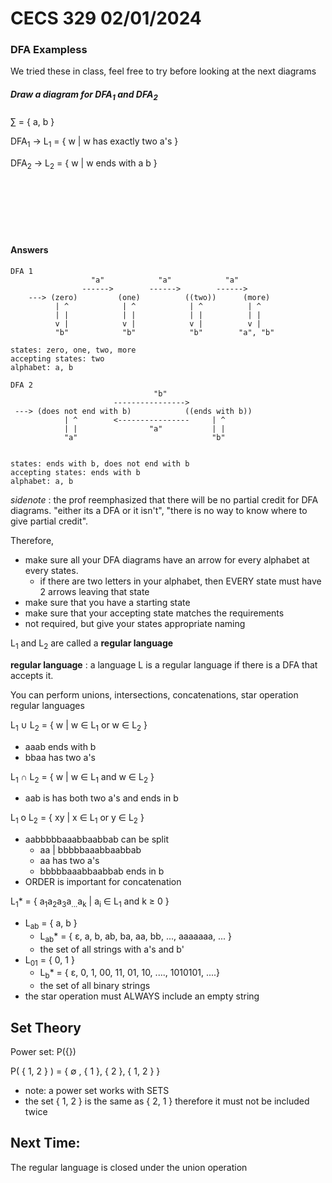 # CECS 329 02/01/2024

### DFA Exampless

We tried these in class, feel free to try before looking at the next diagrams

##### Draw a diagram for DFA<sub>1</sub> and DFA<sub>2</sub>
∑ = { a, b }

DFA<sub>1</sub> -> L<sub>1</sub> = { w | w has exactly two a's }

DFA<sub>2</sub> -> L<sub>2</sub> = { w | w ends with a b }

<br><br><br><br><br>
#### Answers
```
DFA 1
                  "a"            "a"            "a"
                ------>        ------>        ------>
    ---> (zero)         (one)          ((two))      (more)
          | ^            | ^            | ^          | ^
          | |            | |            | |          | |
          v |            v |            v |          v |
          "b"            "b"            "b"        "a", "b"  

states: zero, one, two, more
accepting states: two
alphabet: a, b
```

```
DFA 2
                                "b"
                       ---------------->
 ---> (does not end with b)            ((ends with b))      
            | ^        <----------------     | ^
            | |                "a"           | |
            "a"                              "b"


states: ends with b, does not end with b
accepting states: ends with b
alphabet: a, b

```
*sidenote* : the prof reemphasized that there will be no partial credit for DFA diagrams. "either its a DFA or it isn't", "there is no way to know where to give partial credit".

Therefore, 
* make sure all your DFA diagrams have an arrow for every alphabet at every 
states. 
    * if there are two letters in your alphabet, then EVERY state must have 2 arrows leaving that state
* make sure that you have a starting state
* make sure that your accepting state matches the requirements
* not required, but give your states appropriate naming

L<sub>1</sub> and L<sub>2</sub> are called a __regular language__

__regular language__ : a language L is a regular language if there is a DFA that accepts it.

You can perform unions, intersections, concatenations, star operation regular languages

L<sub>1</sub> ∪ L<sub>2</sub> = { w | w ∈  L<sub>1</sub> or w ∈ L<sub>2</sub> }
* aaab ends with b
* bbaa has two a's

L<sub>1</sub> ∩ L<sub>2</sub> = { w | w ∈  L<sub>1</sub> and w ∈ L<sub>2</sub> }
* aab is has both two a's and ends in b

L<sub>1</sub> o L<sub>2</sub> = { xy | x ∈  L<sub>1</sub> or y ∈ L<sub>2</sub> }
* aabbbbbaaabbaabbab can be split
    * aa | bbbbbaaabbaabbab 
    * aa has two a's
    * bbbbbaaabbaabbab ends in b
* ORDER is important for concatenation

L<sub>1</sub>* = { a<sub>1</sub>a<sub>2</sub>a<sub>3</sub>a<sub>...</sub>a<sub>k</sub> | a<sub>i</sub> ∈  L<sub>1</sub> and k ≥ 0 }

* L<sub>ab</sub> = { a, b }
    * L<sub>ab</sub>* = { ε, a, b, ab, ba, aa, bb, ..., aaaaaaa, ... }
    * the set of all strings with a's and b'
* L<sub>01</sub> = { 0, 1 }
    * L<sub>b</sub>* = { ε, 0, 1, 00, 11, 01, 10, ...., 1010101, ....}
    * the set of all binary strings
* the star operation must ALWAYS include an empty string

## Set Theory

Power set: P({})

P( { 1, 2 } ) = { ∅ , { 1 }, { 2 }, { 1, 2 } }
* note: a power set works with SETS
* the set { 1, 2 } is the same as { 2, 1 } therefore it must not be included twice


## Next Time:
The regular language is closed under the union operation



